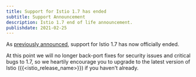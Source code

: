 ```yaml
---
title: Support for Istio 1.7 has ended
subtitle: Support Announcement
description: Istio 1.7 end of life announcement.
publishdate: 2021-02-25
---
```


As [previously announced](/pt-br/news/support/announcing-1.7-eol/), support for Istio 1.7 has now officially ended.

At this point we will no longer back-port fixes for security issues and critical bugs to 1.7, so we heartily encourage
you to upgrade to the latest version of Istio ({{<istio_release_name>}}) if you haven't already.
